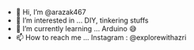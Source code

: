 - 👋 Hi, I’m @arazak467
- 👀 I’m interested in ... DIY, tinkering stuffs
- 🌱 I’m currently learning ... Arduino 😅 
- 📫 How to reach me ... Instagram : @explorewithazri

<!---
arazak467/arazak467 is a ✨ special ✨ repository because its `README.md` (this file) appears on your GitHub profile.
You can click the Preview link to take a look at your changes.
--->
